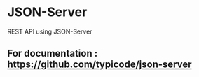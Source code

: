 # JSON-Server
REST API using JSON-Server

## For documentation : https://github.com/typicode/json-server 
